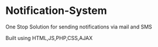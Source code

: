 # Notification-System

One Stop Solution for sending notifications via mail and SMS


Built using HTML,JS,PHP,CSS,AJAX